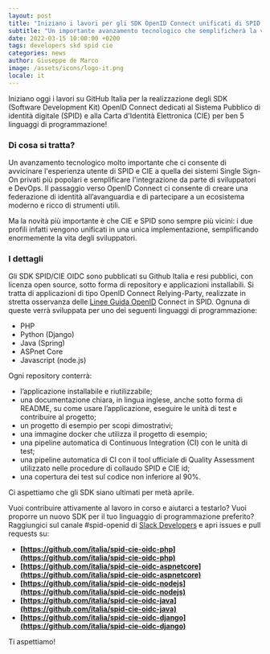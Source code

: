 ```yaml
---
layout: post
title: "Iniziano i lavori per gli SDK OpenID Connect unificati di SPID e CIE "
subtitle: "Un importante avanzamento tecnologico che semplificherà la vita degli sviluppatori"
date: 2022-03-15 10:00:00 +0200
tags: developers skd spid cie
categories: news
author: Giuseppe de Marco
image: /assets/icons/logo-it.png
locale: it
---
```


Iniziano oggi i lavori su GitHub Italia per la realizzazione degli SDK (Software Development Kit) OpenID Connect dedicati al Sistema Pubblico di identità digitale (SPID) e alla Carta d'Identità Elettronica (CIE) per ben 5 linguaggi di programmazione!

### Di cosa si tratta? 

Un avanzamento tecnologico molto importante che ci consente di avvicinare l'esperienza utente di SPID e CIE a quella dei sistemi Single Sign-On privati più popolari e semplificare l'integrazione da parte di sviluppatori e DevOps. Il passaggio verso OpenID Connect ci consente di creare una federazione di identità all’avanguardia e di partecipare a un ecosistema moderno e ricco di strumenti utili.

Ma la novità più importante è che CIE e SPID sono sempre più vicini: i due profili infatti vengono unificati in una unica implementazione, semplificando enormemente la vita degli sviluppatori.

### I dettagli

Gli SDK SPID/CIE OIDC sono pubblicati su Github Italia e resi pubblici, con licenza open source, sotto forma di repository e applicazioni installabili. Si tratta di applicazioni di tipo OpenID Connect Relying-Party, realizzate in stretta osservanza delle [Linee Guida OpenID](https://www.agid.gov.it/sites/default/files/repository_files/linee_guida_openid_connect_in_spid.pdf) Connect in SPID. Ognuna di queste verrà sviluppata per uno dei seguenti linguaggi di programmazione:

- PHP
- Python (Django)
- Java (Spring)
- ASPnet Core
- Javascript (node.js)

Ogni repository conterrà:

- l’applicazione installabile e riutilizzabile;
- una documentazione chiara, in lingua inglese, anche sotto forma di README, su come usare l’applicazione, eseguire le unità di test e contribuire al progetto;
- un progetto di esempio per scopi dimostrativi;
- una immagine docker che utilizza il progetto di esempio;
- una pipeline automatica di Continuous Integration (CI) con le unità di test;
- una pipeline automatica di CI con il tool ufficiale di Quality Assessment utilizzato nelle procedure di collaudo SPID e CIE id;
- una copertura dei test sul codice non inferiore al 90%.

Ci aspettiamo che gli SDK siano ultimati per metà aprile.

Vuoi contribuire attivamente al lavoro in corso e aiutarci a testarlo? Vuoi proporre un nuovo SDK per il tuo linguaggio di programmazione preferito? Raggiungici sul canale #spid-openid di [Slack Developers](https://slack.developers.italia.it/) e apri issues e pull requests su:

- **[https://github.com/italia/spid-cie-oidc-php](https://github.com/italia/spid-cie-oidc-php)**
- **[https://github.com/italia/spid-cie-oidc-aspnetcore](https://github.com/italia/spid-cie-oidc-aspnetcore)**
- **[https://github.com/italia/spid-cie-oidc-nodejs](https://github.com/italia/spid-cie-oidc-nodejs)**
- **[https://github.com/italia/spid-cie-oidc-java](https://github.com/italia/spid-cie-oidc-java)**
- **[https://github.com/italia/spid-cie-oidc-django](https://github.com/italia/spid-cie-oidc-django)**


Ti aspettiamo!
